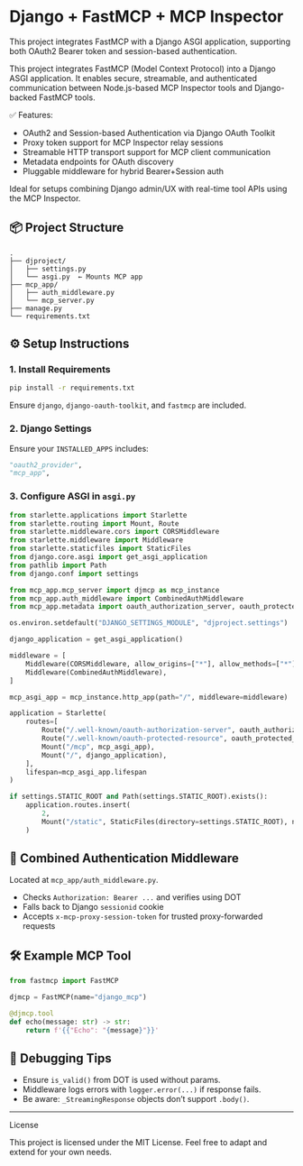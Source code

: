 
# Django + FastMCP + MCP Inspector

This project integrates FastMCP with a Django ASGI application, supporting both OAuth2 Bearer token and session-based authentication.

This project integrates FastMCP (Model Context Protocol) into a Django ASGI application. It enables secure, streamable, and authenticated communication between Node.js-based MCP Inspector tools and Django-backed FastMCP tools.

✅ Features:
 - OAuth2 and Session-based Authentication via Django OAuth Toolkit
 - Proxy token support for MCP Inspector relay sessions
 - Streamable HTTP transport support for MCP client communication
 - Metadata endpoints for OAuth discovery
 - Pluggable middleware for hybrid Bearer+Session auth

Ideal for setups combining Django admin/UX with real-time tool APIs using the MCP Inspector.

## 📦 Project Structure

```
.
├── djproject/
│   ├── settings.py
│   └── asgi.py  ← Mounts MCP app
├── mcp_app/
│   ├── auth_middleware.py
│   └── mcp_server.py
├── manage.py
└── requirements.txt
```

## ⚙️ Setup Instructions

### 1. Install Requirements

```bash
pip install -r requirements.txt
```

Ensure `django`, `django-oauth-toolkit`, and `fastmcp` are included.

### 2. Django Settings

Ensure your `INSTALLED_APPS` includes:

```python
"oauth2_provider",
"mcp_app",
```

### 3. Configure ASGI in `asgi.py`

```python
from starlette.applications import Starlette
from starlette.routing import Mount, Route
from starlette.middleware.cors import CORSMiddleware
from starlette.middleware import Middleware
from starlette.staticfiles import StaticFiles
from django.core.asgi import get_asgi_application
from pathlib import Path
from django.conf import settings

from mcp_app.mcp_server import djmcp as mcp_instance
from mcp_app.auth_middleware import CombinedAuthMiddleware
from mcp_app.metadata import oauth_authorization_server, oauth_protected_resource

os.environ.setdefault("DJANGO_SETTINGS_MODULE", "djproject.settings")

django_application = get_asgi_application()

middleware = [
    Middleware(CORSMiddleware, allow_origins=["*"], allow_methods=["*"], allow_headers=["*"]),
    Middleware(CombinedAuthMiddleware),
]

mcp_asgi_app = mcp_instance.http_app(path="/", middleware=middleware)

application = Starlette(
    routes=[
        Route("/.well-known/oauth-authorization-server", oauth_authorization_server, methods=["GET", "OPTIONS"]),
        Route("/.well-known/oauth-protected-resource", oauth_protected_resource, methods=["GET", "OPTIONS"]),
        Mount("/mcp", mcp_asgi_app),
        Mount("/", django_application),
    ],
    lifespan=mcp_asgi_app.lifespan
)

if settings.STATIC_ROOT and Path(settings.STATIC_ROOT).exists():
    application.routes.insert(
        2,
        Mount("/static", StaticFiles(directory=settings.STATIC_ROOT), name="static")
    )
```

## 🔐 Combined Authentication Middleware

Located at `mcp_app/auth_middleware.py`.

- Checks `Authorization: Bearer ...` and verifies using DOT
- Falls back to Django `sessionid` cookie
- Accepts `x-mcp-proxy-session-token` for trusted proxy-forwarded requests

## 🛠️ Example MCP Tool

```python
from fastmcp import FastMCP

djmcp = FastMCP(name="django_mcp")

@djmcp.tool
def echo(message: str) -> str:
    return f'{{"Echo": "{message}"}}'
```

## 🧪 Debugging Tips

- Ensure `is_valid()` from DOT is used without params.
- Middleware logs errors with `logger.error(...)` if response fails.
- Be aware: `_StreamingResponse` objects don’t support `.body()`.

---
License

This project is licensed under the MIT License. Feel free to adapt and extend for your own needs.